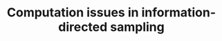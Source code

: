 ---
title: Computation issues in information-directed sampling
speaker:
  name: Yingru Li
  affil: CUHK-Shenzhen
  url: 
--- 